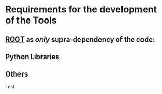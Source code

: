 # Requirements for the development of the Tools

## [ROOT](http://root.cern.ch/) as _only_ supra-dependency of the code:


## Python Libraries


## Others
Test
